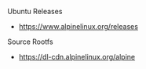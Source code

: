 Ubuntu Releases
- https://www.alpinelinux.org/releases

Source Rootfs
- https://dl-cdn.alpinelinux.org/alpine

